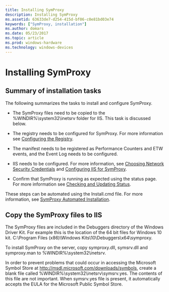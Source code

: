 ```yaml
---
title: Installing SymProxy
description: Installing SymProxy
ms.assetid: 63633de7-d254-415d-bf06-c0e81bd03e74
keywords: ["SymProxy, installation"]
ms.author: domars
ms.date: 05/23/2017
ms.topic: article
ms.prod: windows-hardware
ms.technology: windows-devices
---
```


# Installing SymProxy


## <span id="Summary_of_installation_tasks"></span><span id="summary_of_installation_tasks"></span><span id="SUMMARY_OF_INSTALLATION_TASKS"></span>Summary of installation tasks


The following summarizes the tasks to install and configure SymProxy.

-   The SymProxy files need to be copied to the %WINDIR%\\system32\\inetsrv folder for IIS. This task is discussed below.

-   The registry needs to be configured for SymProxy. For more information see [Configuring the Registry](configuring-the-registry.md).

-   The manifest needs to be registered as Performance Counters and ETW events, and the Event Log needs to be configured.

-   IIS needs to be configured. For more information, see [Choosing Network Security Credentials](choosing-network-security-credentials.md) and [Configuring IIS for SymProxy](configuring-iis-for-symproxy.md).

-   Confirm that SymProxy is running as expected using the status page. For more information see [Checking and Updating Status](checking-and-updating-status.md).

These steps can be automated using the Install.cmd file. For more information, see [SymProxy Automated Installation](symproxy-automated-installation.md).

## <span id="Copy_the_SymProxy_files_to_IIS"></span><span id="copy_the_symproxy_files_to_iis"></span><span id="COPY_THE_SYMPROXY_FILES_TO_IIS"></span>Copy the SymProxy files to IIS


The SymProxy files are included in the Debuggers directory of the Windows Driver Kit. For example this is the location of the 64 bit files for Windows 10 kit. C:\\Program Files (x86)\\Windows Kits\\10\\Debuggers\\x64\\symproxy.

To install SymProxy on the server, copy symproxy.dll, symsrv.dll and symproxy.man to %WINDIR%\\system32\\inetsrv.

In order to prevent problems that could occur in accessing the Microsoft Symbol Store at http://msdl.microsoft.com/downloads/symbols, create a blank file called %WINDIR%\\system32\\inetsrv\\symsrv.yes. The contents of this file are not important. When symsrv.yes file is present, it automatically accepts the EULA for the Microsoft Public Symbol Store.

 

 





